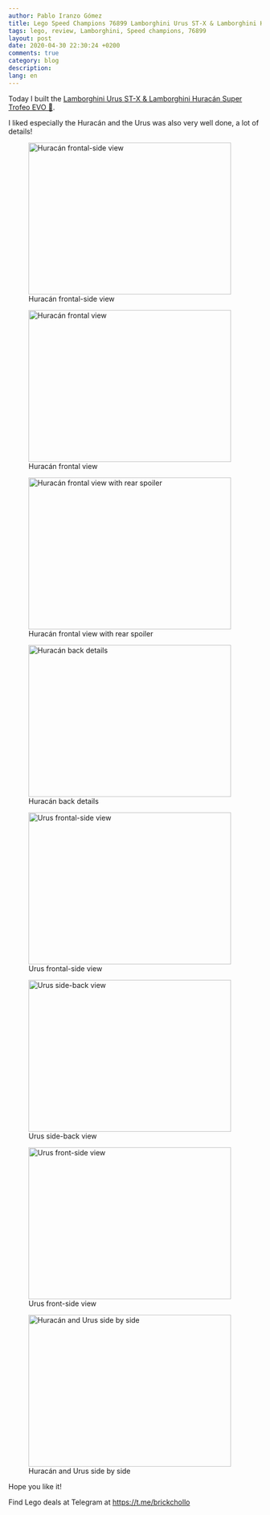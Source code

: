 ```yaml
---
author: Pablo Iranzo Gómez
title: Lego Speed Champions 76899 Lamborghini Urus ST-X & Lamborghini Huracán Super Trofeo EVO
tags: lego, review, Lamborghini, Speed champions, 76899
layout: post
date: 2020-04-30 22:30:24 +0200
comments: true
category: blog
description:
lang: en
---
```


Today I built the [Lamborghini Urus ST-X & Lamborghini Huracán Super Trofeo EVO 🛒](https://www.amazon.es/dp/B07W6Q9G1Y?tag=redken-21).

I liked especially the Huracán and the Urus was also very well done, a lot of details!

<div class="elegant-gallery" itemscope itemtype="http://schema.org/ImageGallery">
<figure itemprop="associatedMedia" itemscope itemtype="http://schema.org/ImageObject">
        <a href="https://i.imgur.com/dMor15o.jpg.jpg" itemprop="contentUrl" data-size="4032x3024">
            <img src="https://i.imgur.com/dMor15ot.jpg" width="403" height="302" itemprop="thumbnail" alt="Huracán frontal-side view" />
        </a>
        <figcaption itemprop="caption description">Huracán frontal-side view</figcaption>
    </figure>
<figure itemprop="associatedMedia" itemscope itemtype="http://schema.org/ImageObject">
        <a href="https://i.imgur.com/WFZExx3.jpg.jpg" itemprop="contentUrl" data-size="4032x3024">
            <img src="https://i.imgur.com/WFZExx3t.jpg" width="403" height="302" itemprop="thumbnail" alt="Huracán frontal view" />
        </a>
        <figcaption itemprop="caption description">Huracán frontal view</figcaption>
    </figure>
<figure itemprop="associatedMedia" itemscope itemtype="http://schema.org/ImageObject">
        <a href="https://i.imgur.com/wC3QWDb.jpg.jpg" itemprop="contentUrl" data-size="4032x3024">
            <img src="https://i.imgur.com/wC3QWDbt.jpg" width="403" height="302" itemprop="thumbnail" alt="Huracán frontal view with rear spoiler" />
        </a>
        <figcaption itemprop="caption description">Huracán frontal view with rear spoiler</figcaption>
    </figure>
<figure itemprop="associatedMedia" itemscope itemtype="http://schema.org/ImageObject">
        <a href="https://i.imgur.com/f0RYTaH.jpg.jpg" itemprop="contentUrl" data-size="4032x3024">
            <img src="https://i.imgur.com/f0RYTaHt.jpg" width="403" height="302" itemprop="thumbnail" alt="Huracán back details" />
        </a>
        <figcaption itemprop="caption description">Huracán back details</figcaption>
    </figure>
<figure itemprop="associatedMedia" itemscope itemtype="http://schema.org/ImageObject">
        <a href="https://i.imgur.com/gveoUgu.jpg.jpg" itemprop="contentUrl" data-size="4032x3024">
            <img src="https://i.imgur.com/gveoUgut.jpg" width="403" height="302" itemprop="thumbnail" alt="Urus frontal-side view" />
        </a>
        <figcaption itemprop="caption description">Urus frontal-side view</figcaption>
    </figure>
<figure itemprop="associatedMedia" itemscope itemtype="http://schema.org/ImageObject">
        <a href="https://i.imgur.com/R3old3o.jpg.jpg" itemprop="contentUrl" data-size="4032x3024">
            <img src="https://i.imgur.com/R3old3ot.jpg" width="403" height="302" itemprop="thumbnail" alt="Urus side-back view" />
        </a>
        <figcaption itemprop="caption description">Urus side-back view</figcaption>
    </figure>
<figure itemprop="associatedMedia" itemscope itemtype="http://schema.org/ImageObject">
        <a href="https://i.imgur.com/91uRNPA.jpg.jpg" itemprop="contentUrl" data-size="4032x3024">
            <img src="https://i.imgur.com/91uRNPAt.jpg" width="403" height="302" itemprop="thumbnail" alt="Urus front-side view" />
        </a>
        <figcaption itemprop="caption description">Urus front-side view</figcaption>
    </figure>
<figure itemprop="associatedMedia" itemscope itemtype="http://schema.org/ImageObject">
        <a href="https://i.imgur.com/mCbBcsD.jpg.jpg" itemprop="contentUrl" data-size="4032x3024">
            <img src="https://i.imgur.com/mCbBcsDt.jpg" width="403" height="302" itemprop="thumbnail" alt="Huracán and Urus side by side" />
        </a>
        <figcaption itemprop="caption description">Huracán and Urus side by side</figcaption>
    </figure>
</div>

Hope you like it!

Find Lego deals at Telegram at <https://t.me/brickchollo>
